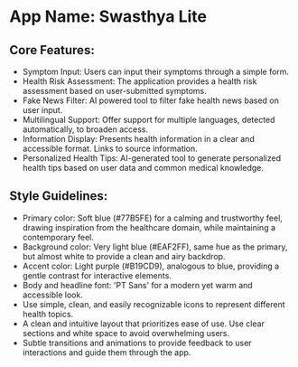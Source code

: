 # **App Name**: Swasthya Lite

## Core Features:

- Symptom Input: Users can input their symptoms through a simple form.
- Health Risk Assessment: The application provides a health risk assessment based on user-submitted symptoms.
- Fake News Filter: AI powered tool to filter fake health news based on user input.
- Multilingual Support: Offer support for multiple languages, detected automatically, to broaden access.
- Information Display: Presents health information in a clear and accessible format. Links to source information.
- Personalized Health Tips: AI-generated tool to generate personalized health tips based on user data and common medical knowledge.

## Style Guidelines:

- Primary color: Soft blue (#77B5FE) for a calming and trustworthy feel, drawing inspiration from the healthcare domain, while maintaining a contemporary feel.
- Background color: Very light blue (#EAF2FF), same hue as the primary, but almost white to provide a clean and airy backdrop.
- Accent color: Light purple (#B19CD9), analogous to blue, providing a gentle contrast for interactive elements.
- Body and headline font: 'PT Sans' for a modern yet warm and accessible look. 
- Use simple, clean, and easily recognizable icons to represent different health topics.
- A clean and intuitive layout that prioritizes ease of use. Use clear sections and white space to avoid overwhelming users.
- Subtle transitions and animations to provide feedback to user interactions and guide them through the app.